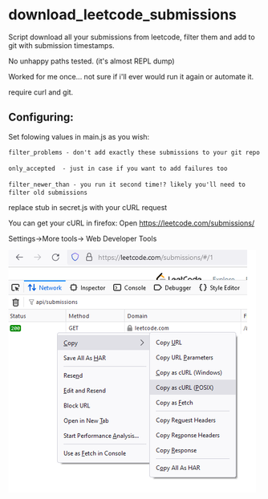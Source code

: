 #  download_leetcode_submissions

Script download all your submissions from leetcode, filter them and add to git with submission timestamps.

No unhappy paths tested. (it's almost REPL dump)

Worked for me once... not sure if i'll ever would run it again or automate it.

require curl and git.

## Configuring:

Set folowing values in main.js as you wish:
```
filter_problems - don't add exactly these submissions to your git repo

only_accepted  - just in case if you want to add failures too

filter_newer_than - you run it second time!? likely you'll need to filter old submissions
```

replace stub in secret.js with your cURL request

You can get your cURL in firefox:
Open https://leetcode.com/submissions/

Settings->More tools-> Web Developer Tools 

![Network-> secondary click on api/submissions network request->copy->copy as cURL](copyascurl.png) 

